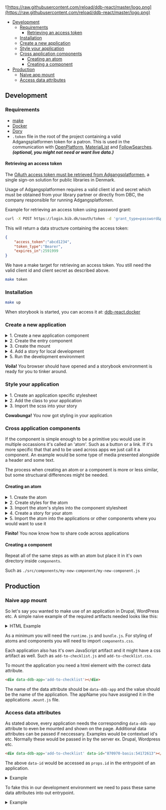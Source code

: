 ![https://raw.githubusercontent.com/reload/ddb-react/master/logo.png](https://raw.githubusercontent.com/reload/ddb-react/master/logo.png)

<!-- START doctoc generated TOC please keep comment here to allow auto update -->
<!-- DON'T EDIT THIS SECTION, INSTEAD RE-RUN doctoc TO UPDATE -->


- [Development](#development)
  - [Requirements](#requirements)
    - [Retrieving an access token](#retrieving-an-access-token)
  - [Installation](#installation)
  - [Create a new application](#create-a-new-application)
  - [Style your application](#style-your-application)
  - [Cross application components](#cross-application-components)
    - [Creating an atom](#creating-an-atom)
    - [Creating a component](#creating-a-component)
- [Production](#production)
  - [Naive app mount](#naive-app-mount)
  - [Access data attributes](#access-data-attributes)

<!-- END doctoc generated TOC please keep comment here to allow auto update -->

## Development

### Requirements

* [make](https://www.gnu.org/software/make/)
* [Docker](https://www.docker.com/products/docker-desktop)
* [Dory](https://github.com/FreedomBen/dory)
* `.token` file in the root of the project containing a valid Adgangsplatformen token for a patron. This is used in the communication with [OpenPlatform](https://openplatform.dbc.dk/v3/), [MaterialList](https://github.com/reload/material-list) and [FollowSearches](https://github.com/reload/follow-searches). ___(optional, you might not need or want live data.)___

#### Retrieving an access token

The [OAuth access token must be retrieved from Adgangsplatformen](https://github.com/DBCDK/hejmdal/blob/master/docs/oauth2.md), a single sign-on solution for public libraries in Denmark. 

Usage of Adgangsplatformen requires a valid client id and secret which must be
obtained from your library partner or directly from DBC, the company responsible
for running Adgangsplatfomen.

Example for retrieving an access token using password grant:

```bash
curl -X POST https://login.bib.dk/oauth/token -d 'grant_type=password&password=[patron-password]&username=[patron-username]&agency=[patron-library-agency-id]&client_id=[client-id]&client_secret=[client-secret]'
```

This will return a data structure containing the access token:

```json
{
    "access_token":"abcd1234",
    "token_type":"Bearer",
    "expires_in":2591999
}
```

We have a make target for retrieving an access token.
You still need the valid client id and client secret as described above.

```bash
make token
```

### Installation

```bash
make up
```

When storybook is started, you can access it at: [ddb-react.docker](http://ddb-react.docker)

### Create a new application

<details>
  <summary>1. Create a new application component</summary>

```javascript
// ./src/apps/my-new-application/my-new-application.js
import React from "react";
import PropTypes from "prop-types";

export function MyNewApplication({ text }) {
  return (
      <h2>{text}</h2>
  );
}

MyNewApplication.defaultProps = {
  text: "The fastest man alive!"
};

MyNewApplication.propTypes = {
  text: PropTypes.string
};

export default MyNewApplication;
```

</details>

<details>
  <summary>2. Create the entry component</summary>

```javascript
// ./src/apps/my-new-application/my-new-application.entry.js
import React from "react";
import PropTypes from "prop-types";
import MyNewApplication from './my-new-application.js'

// The props of an entry is all of the data attributes that were
// set on the DOM element. See the section on "Naive app mount." for
// an example.
export function MyNewApplicationEntry(props) {
  return <MyNewApplication text='Might be from a server?' />
}

export default MyNewApplicationEntry;
```
</details>

<details>
  <summary>3. Create the mount</summary>

```javascript
// ./src/apps/my-new-application/my-new-application.mount.js
import mount from "../../core/mount.js";
import MyNewApplication from "./mynewapplication.entry.js";

mount({ appName: "my-new-application", app: MyNewApplication });
```
</details>

<details>
  <summary>4. Add a story for local development</summary>

```javascript
// ./src/apps/my-new-application/my-new-application.dev.js
import React from "react";
import MyNewApplicationEntry from "./my-new-application.entry.js";
import MyNewApplication from "./my-new-application.js"

export default { title: "Apps|My new application" };

export function entry() {
  // Testing the version that will be shipped.
  return <MyNewApplicationEntry />;
}

export function withoutData() {
  // Play around with the application itself without server side data.
  return <MyNewApplication />;
}

```
</details>

<details>
  <summary>5. Run the development environment</summary>

```bash
  yarn dev
```
</details>

__Voila!__ You browser should have opened and a storybook environment is ready for you to tinker around.

### Style your application

<details>
  <summary>1. Create an application specific stylesheet</summary>

```scss
// ./src/apps/my-new-application/my-new-application.scss
.ddb-warm {
  color: maroon;
}
```
</details>

<details>
  <summary>2. Add the class to your application</summary>

```javascript
// ./src/apps/my-new-application/my-new-application.js
import React from "react";
import PropTypes from "prop-types";

export function MyNewApplication({ text }) {
  return (
      <h2 className='warm'>{text}</h2>
  );
}

MyNewApplication.defaultProps = {
  text: "The fastest man alive!"
};

MyNewApplication.propTypes = {
  text: PropTypes.string
};

export default MyNewApplication;
```
</details>

<details>
  <summary>3. Import the scss into your story</summary>

```javascript
// ./src/apps/my-new-application/my-new-application.dev.js
import React from "react";
import MyNewApplicationEntry from "./my-new-application.entry.js";
import MyNewApplication from "./my-new-application.js"

import './my-new-application.scss'

export default { title: "Apps|My new application" };

export function entry() {
  // Testing the version that will be shipped.
  return <MyNewApplicationEntry />;
}

export function withoutData() {
  // Play around with the application itself without server side data.
  return <MyNewApplication />;
}
```
</details>

__Cowabunga!__ You now got styling in your application

### Cross application components

If the component is simple enough to be a primitive you would use in multiple occassions it's called an 'atom'. Such as a button or a link.
If it's more specific that that and to be used across apps we just call it
a component. An example would be some type of media presented alongside a header and some text.

The process when creating an atom or a component is more or less similar, but some structuaral differences might be needed.

#### Creating an atom

<details>
  <summary>1. Create the atom</summary>

```javascript
// ./src/components/atoms/my-new-atom/my-new-atom.js
import React from "react";
import { string } from 'prop-types'

/**
 * A simple button.
 *
 * @export
 * @param {Object} props
 * @returns {ReactNode}
 */
export function MyNewAtom({ className, ...rest }) {
  return <button className={`btn ${className}`} {...rest} />;
}

MyNewAtom.propTypes = {
  className: string
}

export default MyNewAtom;
```
</details>

<details>
  <summary>2. Create styles for the atom</summary>

```scss
// ./src/components/atoms/my-new-atom/my-new-atom.scss
.ddb-btn {
    color: blue;
}
```
</details>

<details>
  <summary>3. Import the atom's styles into the component stylesheet</summary>

```scss
// ./src/components/components.scss
@import 'atoms/button/button.scss';
@import 'atoms/my-new-atom/my-new-atom.scss';
```
</details>

<details>
  <summary>4. Create a story for your atom</summary>

```javascript
// ./src/components/atoms/my-new-atom/my-new-atom.dev.js
import React from "react";
import MyNewAtom from "./my-new-atom.js";

export default { title: "Atoms|My new atom" };

export function withText() {
  return <MyNewAtom>Cick me!</MyNewAtom>;
}
```
</details>

<details>
  <summary>5. Import the atom into the applications or other components where you would want to use it</summary>

```javascript
// ./src/apps/my-new-application/my-new-application.js
import React, {Fragment} from "react";
import PropTypes from "prop-types";

import MyNewAtom from '../../components/atom/my-new-atom/my-new-atom.js'

export function MyNewApplication({ text }) {
  return (
      <Fragment>
        <h2 className='warm'>{text}</h2>
        <MyNewAtom className='additional-class' />
      </Fragment>
  );
}

MyNewApplication.defaultProps = {
  text: "The fastest man alive!"
};

MyNewApplication.propTypes = {
  text: PropTypes.string
};

export default MyNewApplication;
```
</details>

__Finito!__ You now know how to share code across applications

#### Creating a component

Repeat all of the same steps as with an atom but place it in it's own directory inside `components`.

Such as `./src/components/my-new-component/my-new-component.js`

## Production

### Naive app mount

So let's say you wanted to make use of an application in Drupal, WordPress etc.
A simple naive example of the required artifacts needed looks like this:

<details>
  <summary>HTML Example</summary>

```html
<!DOCTYPE html>
<html lang="en">
<head>
    <meta charset="UTF-8">
    <meta name="viewport" content="width=device-width, initial-scale=1.0">
    <meta http-equiv="X-UA-Compatible" content="ie=edge">
    <title>Naive mount</title>
    <link rel="stylesheet" href="/dist/components.css">
    <link rel="stylesheet" href="/dist/add-to-checklist.css">
</head>
<body>
    <b>Here be dragons!</b>
    <div data-ddb-app='add-to-checklist' data-whatever-value="Chromatic dragon"></div>
    <div data-ddb-app='add-to-checklist'></div>
    <script src="/dist/runtime.js"></script>
    <script src="/dist/bundle.js"></script>
    <script src="/dist/add-to-checklist.js"></script>
</body>
</html>
```
</details>

As a minimum you will need the `runtime.js` and `bundle.js`.
For styling of atoms and components you will need to import `components.css`.

Each application also has it's own JavaScript artifact and it might have a css artifact as well. Such as `add-to-checklist.js` and `add-to-checklist.css`.

To mount the application you need a html element with the correct data attribute.

```html
<div data-ddb-app='add-to-checklist'></div>
```

The name of the data attribute should be `data-ddb-app` and the value should be the name of the application. The appName you have assigned it in the applications `.mount.js` file.


### Access data attributes

As stated above, every application needs the corresponding `data-ddb-app` attribute to even be mounted and shown on the page.
Additional data attributes can be passed if neccessary. Examples would be contextuel id's etc.
Normally these would be passed in by the server ex. Drupal, Wordpress etc.

```html
<div data-ddb-app='add-to-checklist' data-id="870970-basis:54172613"></div>
```

The above `data-id` would be accessed as `props.id` in the entrypoint of an application.

<details>
  <summary>Example</summary>

```javascript
// ./src/apps/my-new-application/my-new-application.entry.js
import React from "react";
import PropTypes from "prop-types";
import MyNewApplication from './my-new-application.js'

export function MyNewApplicationEntry(props) {
  const id = props.id // 870970-basis:54172613
  return <MyNewApplication id={id} />
}

export default MyNewApplicationEntry;
```
</details>

To fake this in our development environment we need to pass these same data attributes into
out entrypoint.

<details>
  <summary>Example</summary>

```javascript
// ./src/apps/my-new-application/my-new-application.dev.js
import React from "react";
import MyNewApplicationEntry from "./my-new-application.entry.js";
import MyNewApplication from "./my-new-application.js"

export default { title: "Apps|My new application" };

export function entry() {
  // Testing the version that will be shipped.
  return <MyNewApplicationEntry id="870970-basis:54172613" />;
}

export function withoutData() {
  // Play around with the application itself without server side data.
  return <MyNewApplication />;
}

```
</details>
